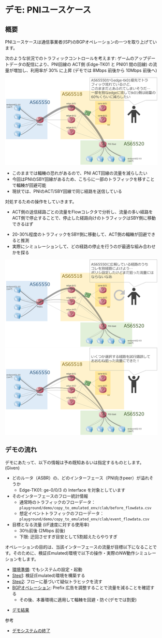# デモ: PNIユースケース

## 概要

PNIユースケースは通信事業者(ISP)のBGPオペレーションの一つを取り上げています。

次のような状況でのトラフィックコントロールを考えます: ゲームのアップデートデータの配信により、PNI回線の ACT側 (Edge-TK01 と PNI01 間の回線) の流量が増加し、利用率が 30% に上昇 (デモでは 8Mbps 前後から 10Mbps 前後へ)

![pni usecase situation](../fig/pni_usecase_1.png)

- このままでは輻輳の恐れがあるので、PNI ACT回線の流量を減らしたい
- 今回はPNIのSBY回線があるため、こちらに一部のトラフィックを移すことで輻輳が回避可能
- 現状では、PNIのACT/SBY回線で同じ経路を送信している

対処するための操作をしていきます。
* ACT側の送信経路ごとの流量をFlowコレクタで分析し、流量の多い経路をACT側で停止することで、停止した経路向けのトラフィックはSBY側に移動できるはず
- 20-30%程度のトラフィックをSBY側に移動して、ACT側の輻輳が回避できると推測
- 実際にシミュレーションして、どの経路の停止を行うのが最適な組み合わせかを探る

![pni usecase ops1](../fig/pni_usecase_2.png)
![pni usecase ops2](../fig/pni_usecase_3.png)

## デモの流れ

デモにあたって、以下の情報は予め既知あるいは指定するものとします。(Given)
- どのルータ（ASBR）の、どのインターフェース（PNI向きpeer）が溢れそうか
  - Edge-TK01: ge-0/0/3 の Interface を対象としています
- そのインターフェースのフロー統計情報
  - 通常時のトラフィックのフローデータ：`playground/demo/copy_to_emulated_env/clab/before_flowdata.csv`
  - 想定イベントトラフィックのフローデータ：`playground/demo/copy_to_emulated_env/clab/event_flowdata.csv`
- 目標となる流量 (I/F速度に対する使用率)
  - 30％前後 (2Mbps 前後)
  - 下限: 迂回させすぎ目安として5割超えたらやりすぎ

オペレーションの目的は、当該インターフェースの流量が目標以下になることです。そのために、検証(Emulated)環境で以下の操作・実際のNW動作シミュレーションをします。
- [環境準備](./provision.md): でもシステムの設定・起動
- [Step1](./step1.md): 検証(Emulated)環境を構築する
- [Step2](./step2.md): フローに基づいて疑似トラヒックを流す
- [BGPオペレーション](./operation.md): Prefix 広告を調整することで流量を減ることを確認する
  - その後、本番環境に適用して輻輳を回避・防ぐ(デモでは割愛)
* [デモ結果](./result.md)

参考
- [デモシステムの終了](./cleanup.md)
